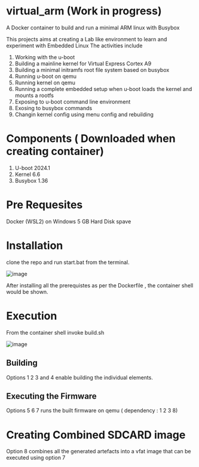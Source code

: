# virtual_arm (Work in progress)

A Docker container to build and run a minimal ARM linux with Busybox

This projects aims at creating a Lab like environment to learn and experiment with Embedded Linux
The activities include

1. Working with the u-boot
2. Building a mainline kernel for Virtual Express Cortex A9
3. Building a minimal initramfs root file system based on busybox
4. Running u-boot on qemu
5. Running kernel on qemu
6. Running a complete embedded setup when u-boot loads the kernel and mounts a rootfs
7. Exposing to u-boot command line environment
8. Exosing to busybox commands
9. Changin kernel config using menu config and rebuilding

# Components ( Downloaded when creating container) 
1. U-boot 2024.1
2. Kernel 6.6
3. Busybox 1.36

# Pre Requesites

Docker (WSL2) on  Windows 
5 GB Hard Disk spave

# Installation

clone the repo and run start.bat from the terminal.

![image](https://github.com/user-attachments/assets/990902d4-c313-4378-bcd4-563722fed678)

After installing all the prerequistes as per the Dockerfile , the container shell would be shown. 

# Execution

From the container shell invoke  build.sh

![image](https://github.com/user-attachments/assets/5deddece-a9ea-4c81-8d88-3bf597c97a17)


## Building

Options 1 2 3 and 4 enable building the individual elements. 

## Executing the Firmware

Options 5 6 7 runs the built firmware on qemu  ( dependency : 1 2 3 8)

# Creating Combined SDCARD image

Option 8 combines all the generated artefacts into a vfat image that can be executed using option 7



